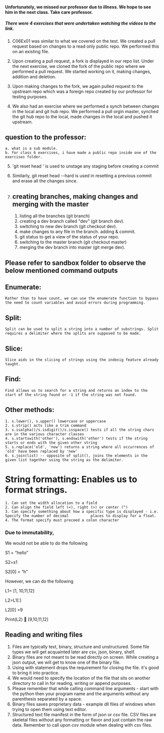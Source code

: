 #### Unfortunately, we missed our professor due to illness. We hope to see him in the next class. Take care professor.

##### There were 4 exercises that were undertaken watching the videos to the link.

1. C06Ex01 was similar to what we covered on the test. We created a pull request based on changes to a read only public repo. We performed this on an existing file.

2. Upon creating a pull request, a fork is displayed in our repo list. Under the next exercise, we cloned the fork of the public repo where we performed a pull request. We started working on it, making changes, addition and deletion.

3. Upon making changes to the fork, we again pulled request to the upstream repo which was a foreign repo created by our professor for testing purposes.

4. We also had an exercise where we performed a synch between changes in the local and git hub repo. We performed a pull orgin master, synched the git hub repo to the local, made changes in the local and pushed it upstream.

## question to the professor:
    a. what is a sub module.
    b. for class 6 exercises, i have made a public repo inside one of the exercises folder. 

5. 'git reset head <filename>' is used to unstage any staging before creating a commit

6. Similarly, git reset head --hard is used in resetting a previous commit and erase all the changes since.

7. ## creating branches, making changes and merging with the master

    1. listing all the branches (git branch) 
    2. creating a dev branch called "dev" (git branch dev).
    3. switching to  new dev branch (git checkout dev).
    4. make changes to any file in the branch. adding & commit.
    5. git status to get a view of the status of your repo.
    6. switching to the master branch (git checkout master)
    7. merging the dev branch into master (git merge dev).

    
## Please refer to sandbox folder to observe the below mentioned command outputs
## Enumerate: 
    Rather than to have count, we can use the enumerate function to bypass the need to count variables and avoid errors during programming.

## Split:
    Split can be used to split a string into a number of substrings. Split requires a delimiter where the splits are supposed to be made.

## Slice:
    Slice aids in the slicing of strings using the indexig feature already taught.

## Find:
    Find allows us to search for a string and returns an index to the start of the string found or -1 if the string was not found.

## Other methods:
    
    1. s.lower(), s.upper() lowercase or uppercase
    2. s.strip() acts like a trim command
    3. s.isalpha()/s.isdigit()/s.isspace() tests if all the string chars are in the various character classes
    4. s.startswith('other'), s.endswith('other') tests if the string starts or ends with the given other string
    5. s.replace('old', 'new') returns a string where all occurrences of 'old' have been replaced by 'new'
    6. s.join(list) -- opposite of split(), joins the elements in the given list together using the string as the delimiter. 

# String formatting: Enables us to format strings.
    1. Can set the width allocation to a field
    2. Can align the field left (<), right (>) or center (^)
    3. Can specify something about how a specific type is displayed - i.e. Specify the number of decimal          places to display for a float.
    4. The format specify must preceed a colon character


### Due to immutability, 
We would not be able to do the following

S1 = “hello”

S2=s1

S2[0] = “h”


However, we can do the following

L1= [1, 10,11,12]

L2=L1[:]

L2[0] =9

Print(L2)  [9,10,11,12]

## Reading and writing files
1. Files are typically text, binary, structure and unstructured.
    Some file types we will get acquainted later are csv, json, binary, shelf.
2. Binary files are not meant to be read directly on screen. While creating a json output, we will get to know one of the binary file.
3. Using with statement drops the requirement for closing the file. it's good to bring it into practice.
4. We would need to specify the location of the file that sits on another directory to call in for reading, writing or append purposes.
5. Please remember that while calling command line arguments - start with the python then your program name and the arguments without any parenthesis separated by a space.
6. Binary files saves proprietary data - example dll files of windows when trying to open them using text editor.
7. Structured text file manifest in the form of json or csv file. 
    CSV files are skeletal files without any formatting or flavor and just contain the raw data. Remember to call upon csv module when dealing with csv files.